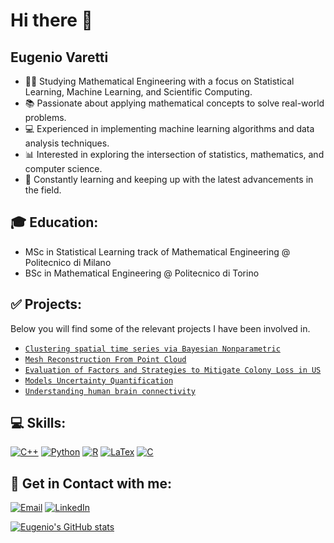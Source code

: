 # Hi there 👋

<!--
**eugeniovaretti/eugeniovaretti** is a ✨ _special_ ✨ repository because its `README.md` (this file) appears on your GitHub profile.

Here are some ideas to get you started:

- 🔭 I’m currently working on ...
- 🌱 I’m currently learning ...
- 👯 I’m looking to collaborate on ...
- 🤔 I’m looking for help with ...
- 💬 Ask me about ...
- 📫 How to reach me: ...
- 😄 Pronouns: ...
- ⚡ Fun fact: ...
-->
## Eugenio Varetti
- 👨‍🎓 Studying Mathematical Engineering with a focus on Statistical Learning, Machine Learning, and Scientific Computing.
- 📚 Passionate about applying mathematical concepts to solve real-world problems.
- 💻 Experienced in implementing machine learning algorithms and data analysis techniques.
- 📊 Interested in exploring the intersection of statistics, mathematics, and computer science.
- 🚀 Constantly learning and keeping up with the latest advancements in the field.

## 🎓 Education: 
- MSc in Statistical Learning track of Mathematical Engineering @ Politecnico di Milano
- BSc in Mathematical Engineering @ Politecnico di Torino

## ✅ Projects:
Below you will find some of the relevant projects I have been involved in.
- [`Clustering spatial time series via Bayesian Nonparametric`](https://github.com/eugeniovaretti/PM10_BAYESIAN)
- [`Mesh Reconstruction From Point Cloud`](https://github.com/eugeniovaretti/MeshReconstructionFromPointCloud)
- [`Evaluation of Factors and Strategies to Mitigate Colony Loss in US`](https://github.com/eugeniovaretti/honeybeehealth)
- [`Models Uncertainty Quantification`](https://github.com/eugeniovaretti/compstat_uq)
- [`Understanding human brain connectivity`](https://github.com/eugeniovaretti/AS_BIPOLAR)

## 💻 Skills:
[![C++](https://img.shields.io/badge/C%2B%2B-00599C?style=for-the-badge&logo=c%2B%2B&logoColor=white)]() 
[![Python](https://img.shields.io/badge/Python-FFD43B?style=for-the-badge&logo=python&logoColor=blue)]()
[![R](https://img.shields.io/badge/R-276DC3?style=for-the-badge&logo=r&logoColor=white)]() 
[![LaTex](https://img.shields.io/badge/LaTeX-47A141?style=for-the-badge&logo=LaTeX&logoColor=white)]()
[![C](	https://img.shields.io/badge/C-00599C?style=for-the-badge&logo=c&logoColor=white)]() 

## 🔗 Get in Contact with me:  
[![Email](https://img.shields.io/badge/Gmail-D14836?style=for-the-badge&logo=gmail&logoColor=white)](mailto:eugenio.varetti@mail.polimi.it) 
[![LinkedIn](https://img.shields.io/badge/LinkedIn-0077B5?style=for-the-badge&logo=linkedin&logoColor=white)](https://www.linkedin.com/in/eugenio-varetti/)


[![Eugenio's GitHub stats](https://github-readme-stats.vercel.app/api?username=eugeniovaretti)](https://github.com/anuraghazra/github-readme-stats)

